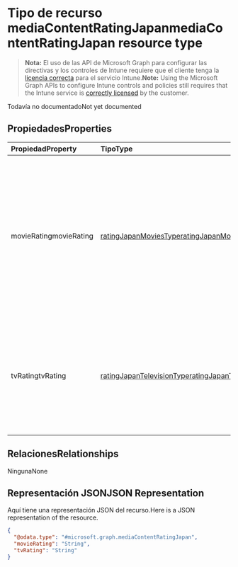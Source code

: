 # <a name="mediacontentratingjapan-resource-type"></a><span data-ttu-id="b9108-101">Tipo de recurso mediaContentRatingJapan</span><span class="sxs-lookup"><span data-stu-id="b9108-101">mediaContentRatingJapan resource type</span></span>

> <span data-ttu-id="b9108-102">**Nota:** El uso de las API de Microsoft Graph para configurar las directivas y los controles de Intune requiere que el cliente tenga la [licencia correcta](https://go.microsoft.com/fwlink/?linkid=839381) para el servicio Intune.</span><span class="sxs-lookup"><span data-stu-id="b9108-102">**Note:** Using the Microsoft Graph APIs to configure Intune controls and policies still requires that the Intune service is [correctly licensed](https://go.microsoft.com/fwlink/?linkid=839381) by the customer.</span></span>

<span data-ttu-id="b9108-103">Todavía no documentado</span><span class="sxs-lookup"><span data-stu-id="b9108-103">Not yet documented</span></span>
## <a name="properties"></a><span data-ttu-id="b9108-104">Propiedades</span><span class="sxs-lookup"><span data-stu-id="b9108-104">Properties</span></span>
|<span data-ttu-id="b9108-105">Propiedad</span><span class="sxs-lookup"><span data-stu-id="b9108-105">Property</span></span>|<span data-ttu-id="b9108-106">Tipo</span><span class="sxs-lookup"><span data-stu-id="b9108-106">Type</span></span>|<span data-ttu-id="b9108-107">Descripción</span><span class="sxs-lookup"><span data-stu-id="b9108-107">Description</span></span>|
|:---|:---|:---|
|<span data-ttu-id="b9108-108">movieRating</span><span class="sxs-lookup"><span data-stu-id="b9108-108">movieRating</span></span>|[<span data-ttu-id="b9108-109">ratingJapanMoviesType</span><span class="sxs-lookup"><span data-stu-id="b9108-109">ratingJapanMoviesType</span></span>](../resources/intune_deviceconfig_ratingjapanmoviestype.md)|<span data-ttu-id="b9108-110">Clasificación de películas seleccionada para Japón.</span><span class="sxs-lookup"><span data-stu-id="b9108-110">Movies rating selected for Japan Possible values are: , , , , , .</span></span> <span data-ttu-id="b9108-111">Los valores posibles son `allAllowed`, `allBlocked`, `general`, `parentalGuidance`, `agesAbove15` y `agesAbove18`.</span><span class="sxs-lookup"><span data-stu-id="b9108-111">The possible values are `allAllowed`, `allBlocked`, `general`, `parentalGuidance`, `agesAbove15`, `agesAbove18`, , , , , , or .</span></span>|
|<span data-ttu-id="b9108-112">tvRating</span><span class="sxs-lookup"><span data-stu-id="b9108-112">tvRating</span></span>|[<span data-ttu-id="b9108-113">ratingJapanTelevisionType</span><span class="sxs-lookup"><span data-stu-id="b9108-113">ratingJapanTelevisionType</span></span>](../resources/intune_deviceconfig_ratingjapantelevisiontype.md)|<span data-ttu-id="b9108-114">Clasificación de TV seleccionada para Japón.</span><span class="sxs-lookup"><span data-stu-id="b9108-114">TV rating selected for Japan Possible values are: , , .</span></span> <span data-ttu-id="b9108-115">Los valores posibles son: `allAllowed`, `allBlocked` y `explicitAllowed`.</span><span class="sxs-lookup"><span data-stu-id="b9108-115">The possible values are `allAllowed`, `allBlocked`, `explicitAllowed`, , , , , , , , , or .</span></span>|

## <a name="relationships"></a><span data-ttu-id="b9108-116">Relaciones</span><span class="sxs-lookup"><span data-stu-id="b9108-116">Relationships</span></span>
<span data-ttu-id="b9108-117">Ninguna</span><span class="sxs-lookup"><span data-stu-id="b9108-117">None</span></span>
## <a name="json-representation"></a><span data-ttu-id="b9108-118">Representación JSON</span><span class="sxs-lookup"><span data-stu-id="b9108-118">JSON Representation</span></span>
<span data-ttu-id="b9108-119">Aquí tiene una representación JSON del recurso.</span><span class="sxs-lookup"><span data-stu-id="b9108-119">Here is a JSON representation of the resource.</span></span>
<!-- {
  "blockType": "resource",
  "@odata.type": "microsoft.graph.mediaContentRatingJapan"
}
-->
``` json
{
  "@odata.type": "#microsoft.graph.mediaContentRatingJapan",
  "movieRating": "String",
  "tvRating": "String"
}
```



